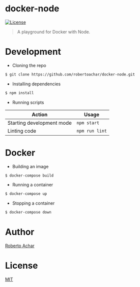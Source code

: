 # docker-node

[![License][license-badge]][license-url]

> A playground for Docker with Node.

# Development

* Cloning the repo

```bash
$ git clone https://github.com/robertoachar/docker-node.git
```

* Installing dependencies

```bash
$ npm install
```

* Running scripts

Action | Usage
------ | -----
Starting development mode | `npm start`
Linting code              | `npm run lint`

# Docker

* Building an image

```bash
$ docker-compose build
```

* Running a container

```bash
$ docker-compose up
```

* Stopping a container

```bash
$ docker-compose down
```

# Author

[Roberto Achar](https://twitter.com/robertoachar)

# License

[MIT](https://github.com/robertoachar/docker-node/blob/master/LICENSE)

[license-badge]: https://img.shields.io/github/license/robertoachar/docker-node.svg
[license-url]: https://opensource.org/licenses/MIT
